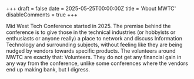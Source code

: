 +++
draft = false
date = 2025-05-25T00:00:00Z
title = 'About MWTC'
disableComments = true
+++

Mid West Tech Conference started in 2025. The premise behind the conference is to give those in the technical industries (or hobbyists or enthusiasts or anyone really) a place to network and discuss Information Technology and surrounding subjects, without feeling like they are being nudged by vendors towards specific products. The volunteers around MWTC are exactly that: Volunteers. They do not get any financial gain in any way from the conference, unlike some conferences where the vendors end up making bank, but I digress. 